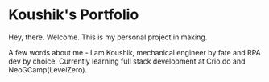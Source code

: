 # Koushik's Portfolio

Hey, there. Welcome. This is my personal project in making.

A few words about me - I am Koushik, mechanical engineer by fate and RPA dev by choice. Currently learning full stack development at Crio.do and NeoGCamp(LevelZero).